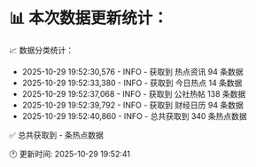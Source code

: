 📊 本次数据更新统计：
==========================

📈 数据分类统计：
- 2025-10-29 19:52:30,576 - INFO - 获取到 热点资讯 94 条数据
- 2025-10-29 19:52:33,380 - INFO - 获取到 今日热点 14 条数据
- 2025-10-29 19:52:37,068 - INFO - 获取到 公社热帖 138 条数据
- 2025-10-29 19:52:39,792 - INFO - 获取到 财经日历 94 条数据
- 2025-10-29 19:52:40,860 - INFO - 总共获取到 340 条热点数据

✅ 总共获取到 - 条热点数据

🕐 更新时间: 2025-10-29 19:52:41
